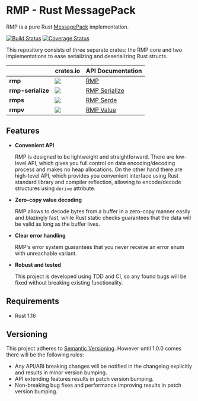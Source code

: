 # RMP - Rust MessagePack

RMP is a pure Rust [MessagePack](http://msgpack.org) implementation.

[![Build Status](https://travis-ci.org/3Hren/msgpack-rust.svg?branch=master)](https://travis-ci.org/3Hren/msgpack-rust)
[![Coverage Status][coveralls-img]][coveralls-url]

This repository consists of three separate crates: the RMP core and two implementations to ease serializing and
deserializing Rust structs.

|                   | crates.io                                 | API Documentation               |
|-------------------|-------------------------------------------|---------------------------------|
| **rmp**           | [![][crates-rmp-img]][crates-rmp-url]     | [RMP][rmp-docs-url]             |
| **rmp-serialize** | [![][crates-rmpsd-img]][crates-rmpsd-url] | [RMP Serialize][rmpsd-docs-url] |
| **rmps**          | [![][crates-rmps-img]][crates-rmps-url]   | [RMP Serde][rmps-docs-url]      |
| **rmpv**          | [![][crates-rmpv-img]][crates-rmpv-url]   | [RMP Value][rmpv-docs-url]      |

## Features

- **Convenient API**

  RMP is designed to be lightweight and straightforward. There are low-level API, which gives you
  full control on data encoding/decoding process and makes no heap allocations. On the other hand
  there are high-level API, which provides you convenient interface using Rust standard library and
  compiler reflection, allowing to encode/decode structures using `derive` attribute.

- **Zero-copy value decoding**

  RMP allows to decode bytes from a buffer in a zero-copy manner easily and blazingly fast, while Rust
  static checks guarantees that the data will be valid as long as the buffer lives.

- **Clear error handling**

  RMP's error system guarantees that you never receive an error enum with unreachable variant.

- **Robust and tested**

  This project is developed using TDD and CI, so any found bugs will be fixed without breaking
  existing functionality.

## Requirements

- Rust 1.16

## Versioning

This project adheres to [Semantic Versioning](http://semver.org/). However until 1.0.0 comes there
will be the following rules:

 - Any API/ABI breaking changes will be notified in the changelog explicitly and results in minor
   version bumping.
 - API extending features results in patch version bumping.
 - Non-breaking bug fixes and performance improving results in patch version bumping.

[rustc-serialize]: https://github.com/rust-lang-nursery/rustc-serialize
[serde]: https://github.com/serde-rs/serde

[coveralls-img]: https://coveralls.io/repos/3Hren/msgpack-rust/badge.svg?branch=master&service=github
[coveralls-url]: https://coveralls.io/github/3Hren/msgpack-rust?branch=master

[rmp-docs-url]: https://docs.rs/rmp
[rmpsd-docs-url]: https://docs.rs/rmp-serialize
[rmps-docs-url]: https://docs.rs/rmp-serde
[rmpv-docs-url]: https://docs.rs/rmpv

[crates-rmp-img]: http://meritbadge.herokuapp.com/rmp
[crates-rmp-url]: https://crates.io/crates/rmp

[crates-rmpsd-img]: http://meritbadge.herokuapp.com/rmp-serialize
[crates-rmpsd-url]: https://crates.io/crates/rmp-serialize

[crates-rmps-img]: http://meritbadge.herokuapp.com/rmp-serde
[crates-rmps-url]: https://crates.io/crates/rmp-serde

[crates-rmpv-img]: http://meritbadge.herokuapp.com/rmpv
[crates-rmpv-url]: https://crates.io/crates/rmpv

